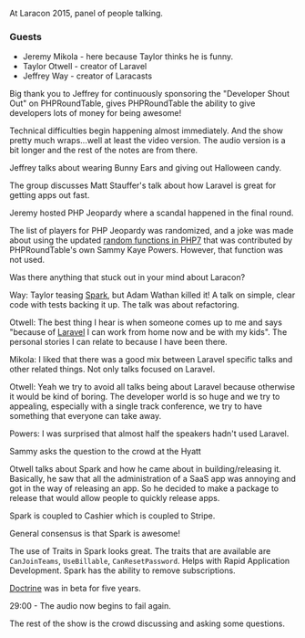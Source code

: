 
At Laracon 2015, panel of people talking.

### Guests
* Jeremy Mikola - here because Taylor thinks he is funny.
* Taylor Otwell - creator of Laravel
* Jeffrey Way - creator of Laracasts

Big thank you to Jeffrey for continuously sponsoring the "Developer Shout Out" on PHPRoundTable, gives PHPRoundTable the ability to give developers lots of money for being awesome!

Technical difficulties begin happening almost immediately. And the show pretty much wraps...well at least the video version. The audio version is a bit longer and the rest of the notes are from there.

Jeffrey talks about wearing Bunny Ears and giving out Halloween candy.

The group discusses Matt Stauffer's talk about how Laravel is great for getting apps out fast.

Jeremy hosted PHP Jeopardy where a scandal happened in the final round.

The list of players for PHP Jeopardy was randomized, and a joke was made about using the updated [random functions in PHP7](http://php.net/csprng) that was contributed by PHPRoundTable's own Sammy Kaye Powers. However, that function was not used.

Was there anything that stuck out in your mind about Laracon?

Way: Taylor teasing [Spark](https://spark.laravel.com/), but Adam Wathan killed it! A talk on simple, clear code with tests backing it up. The talk was about refactoring.

Otwell: The best thing I hear is when someone comes up to me and says "because of [Laravel](https://laravel.com/) I can work from home now and be with my kids". The personal stories I can relate to because I have been there.

Mikola: I liked that there was a good mix between Laravel specific talks and other related things. Not only talks focused on Laravel.

Otwell: Yeah we try to avoid all talks being about Laravel because otherwise it would be kind of boring. The developer world is so huge and we try to appealing, especially with a single track conference, we try to have something that everyone can take away.

Powers: I was surprised that almost half the speakers hadn't used Laravel.

Sammy asks the question to the crowd at the Hyatt

Otwell talks about Spark and how he came about in building/releasing it. Basically, he saw that all the administration of a SaaS app was annoying and got in the way of releasing an app. So he decided to make a package to release that would allow people to quickly release apps.

Spark is coupled to Cashier which is coupled to Stripe. 

General consensus is that Spark is awesome!

The use of Traits in Spark looks great. The traits that are available are `CanJoinTeams`, `UseBillable`, `CanResetPassword`. Helps with Rapid Application Development. Spark has the ability to remove subscriptions.

[Doctrine](http://www.doctrine-project.org/) was in beta for five years.

29:00 - The audio now begins to fail again.

The rest of the show is the crowd discussing and asking some questions.
